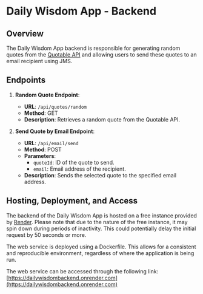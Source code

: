 # Daily Wisdom App - Backend

## Overview

The Daily Wisdom App backend is responsible for generating random quotes from the [Quotable API](https://example.com/quotable-api) and allowing users to send these quotes to an email recipient using JMS.

## Endpoints

1. **Random Quote Endpoint**:
    - **URL**: `/api/quotes/random`
    - **Method**: GET
    - **Description**: Retrieves a random quote from the Quotable API.

2. **Send Quote by Email Endpoint**:
    - **URL**: `/api/email/send`
    - **Method**: POST
    - **Parameters**:
        - `quoteId`: ID of the quote to send.
        - `email`: Email address of the recipient.
    - **Description**: Sends the selected quote to the specified email address.

## Hosting, Deployment, and Access

The backend of the Daily Wisdom App is hosted on a free instance provided by [Render](https://render.com). Please note that due to the nature of the free instance, it may spin down during periods of inactivity. This could potentially delay the initial request by 50 seconds or more.

The web service is deployed using a Dockerfile. This allows for a consistent and reproducible environment, regardless of where the application is being run.

The web service can be accessed through the following link: [https://dailywisdombackend.onrender.com](https://dailywisdombackend.onrender.com)